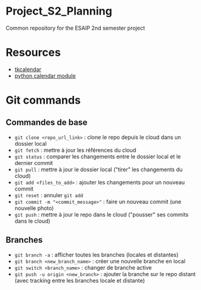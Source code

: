 # Project_S2_Planning
Common repository for the ESAIP 2nd semester project

# Resources

- [tkcalendar](https://pypi.org/project/tkcalendar/)
- [python calendar module](https://docs.python.org/3/library/calendar.html)

# Git commands

## Commandes de base

- `git clone <repo_url_link>` : clone le repo depuis le cloud dans un dossier local
- `git fetch` : mettre à jour les références du cloud
- `git status` : comparer les changements entre le dossier local et le dernier commit
- `git pull` : mettre à jour le dossier local ("tirer" les changements du cloud)
- `git add <files_to_add>` : ajouter les changements pour un nouveau commit
- `git reset` : annuler `git add`
- `git commit -m "<commit_message>"` : faire un nouveau commit (une nouvelle photo)
- `git push` : mettre à jour le repo dans le cloud ("pousser" ses commits dans le cloud)

## Branches

- `git branch -a` : afficher toutes les branches (locales et distantes)
- `git branch <new_branch_name>` : créer une nouvelle branche en local
- `git switch <branch_name>` : changer de branche active
- `git push -u origin <new_branch>` : ajouter la branche sur le repo distant (avec tracking entre les branches locale et distante)
